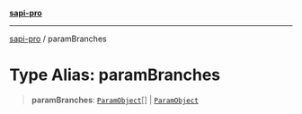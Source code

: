 [**sapi-pro**](../README.md)

***

[sapi-pro](../globals.md) / paramBranches

# Type Alias: paramBranches

> **paramBranches**: [`ParamObject`](../interfaces/ParamObject.md)[] \| [`ParamObject`](../interfaces/ParamObject.md)
